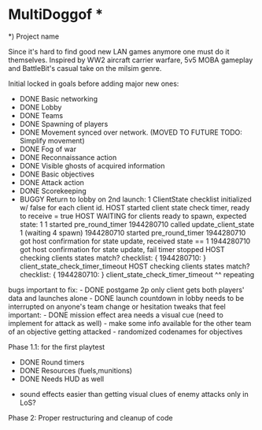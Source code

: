 # MultiDoggof *
*) Project name

Since it's hard to find good new LAN games anymore one must do it themselves. Inspired by WW2 aircraft carrier warfare, 5v5 MOBA gameplay and BattleBit's casual take on the milsim genre.

Initial locked in goals before adding major new ones:
- DONE Basic networking
- DONE Lobby
- DONE Teams
- DONE Spawning of players
- DONE Movement synced over network. (MOVED TO FUTURE TODO: Simplify movement)
- DONE Fog of war
- DONE Reconnaissance action
- DONE Visible ghosts of acquired information
- DONE Basic objectives
- DONE Attack action
- DONE Scorekeeping
- BUGGY Return to lobby
	on 2nd launch:
		1 ClientState checklist initialized w/ false for each client id.
		HOST started client state check timer, ready to receive = true
		HOST WAITING for clients ready to spawn, expected state: 1
		1 started pre_round_timer
		1944280710 called update_client_state 1 (waiting 4 spawn)
		1944280710 started pre_round_timer
		1944280710 got host confirmation for state update, received state == 1
		1944280710 got host confirmation for state update, fail timer stopped
		HOST checking clients states match? checklist: { 1944280710: <null> }
		client_state_check_timer_timeout
		HOST checking clients states match? checklist: { 1944280710: <null> }
		client_state_check_timer_timeout
		^^ repeating

bugs important to fix:
	- DONE postgame 2p only client gets both players' data and launches alone
	- DONE launch countdown in lobby needs to be interrupted on anyone's team change or hesitation
tweaks that feel important:
	- DONE mission effect area needs a visual cue (need to implement for attack as well)
	- make some info available for the other team of an objective getting attacked
	- randomized codenames for objectives

Phase 1.1: for the first playtest
- DONE Round timers
- DONE Resources (fuels,munitions)
- DONE Needs HUD as well

+ sound effects easier than getting visual clues of enemy attacks only in LoS?

Phase 2: Proper restructuring and cleanup of code
